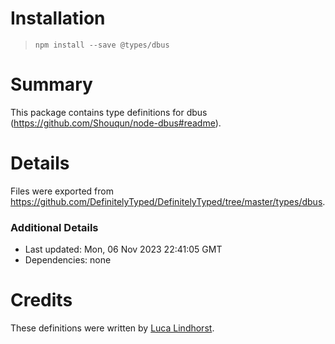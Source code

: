 # Installation
> `npm install --save @types/dbus`

# Summary
This package contains type definitions for dbus (https://github.com/Shouqun/node-dbus#readme).

# Details
Files were exported from https://github.com/DefinitelyTyped/DefinitelyTyped/tree/master/types/dbus.

### Additional Details
 * Last updated: Mon, 06 Nov 2023 22:41:05 GMT
 * Dependencies: none

# Credits
These definitions were written by [Luca Lindhorst](https://github.com/lal12).
